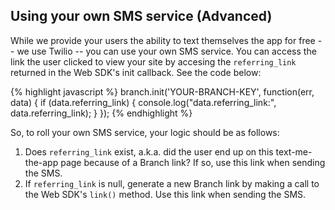 
## Using your own SMS service (Advanced)

While we provide your users the ability to text themselves the app for free -- we use Twilio -- you can use your own SMS service. You can access the link the user clicked to view your site by accesing the `referring_link` returned in the Web SDK's init callback. See the code below:

{% highlight javascript %}
branch.init('YOUR-BRANCH-KEY', function(err, data) {
	if (data.referring_link) {
		console.log("data.referring_link:", data.referring_link);
	}
});
{% endhighlight %}

So, to roll your own SMS service, your logic should be as follows:

1. Does `referring_link` exist, a.k.a. did the user end up on this text-me-the-app page because of a Branch link? If so, use this link when sending the SMS.
2. If `referring_link` is null, generate a new Branch link by making a call to the Web SDK's `link()` method. Use this link when sending the SMS.
